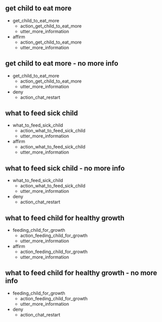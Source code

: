 ## get child to eat more
* get_child_to_eat_more
  - action_get_child_to_eat_more
  - utter_more_information
* affirm
  - action_get_child_to_eat_more
  - utter_more_information 
 
## get child to eat more - no more info
* get_child_to_eat_more
  - action_get_child_to_eat_more
  - utter_more_information
* deny
  - action_chat_restart
 
## what to feed sick child
* what_to_feed_sick_child
  - action_what_to_feed_sick_child
  - utter_more_information
* affirm
  - action_what_to_feed_sick_child
  - utter_more_information 
 
## what to feed sick child - no more info
* what_to_feed_sick_child
  - action_what_to_feed_sick_child
  - utter_more_information
* deny
  - action_chat_restart
  
## what to feed child for healthy growth
* feeding_child_for_growth
  - action_feeding_child_for_growth
  - utter_more_information
* affirm
  - action_feeding_child_for_growth
  - utter_more_information 
 
## what to feed child for healthy growth - no more info
* feeding_child_for_growth
  - action_feeding_child_for_growth
  - utter_more_information
* deny
  - action_chat_restart